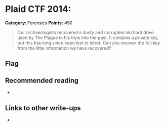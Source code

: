 # Plaid CTF 2014: 

**Category:** Forensics
**Points:** 450

> Our archaeologists recovered a dusty and corrupted old hard drive used by The Plague in his trips into the past. It contains a private key, but this has long since been lost to bitrot. Can you recover the full key from the little information we have recovered?

## Flag


## Recommended reading
* <NONE>

## Links to other write-ups
* <NONE>
